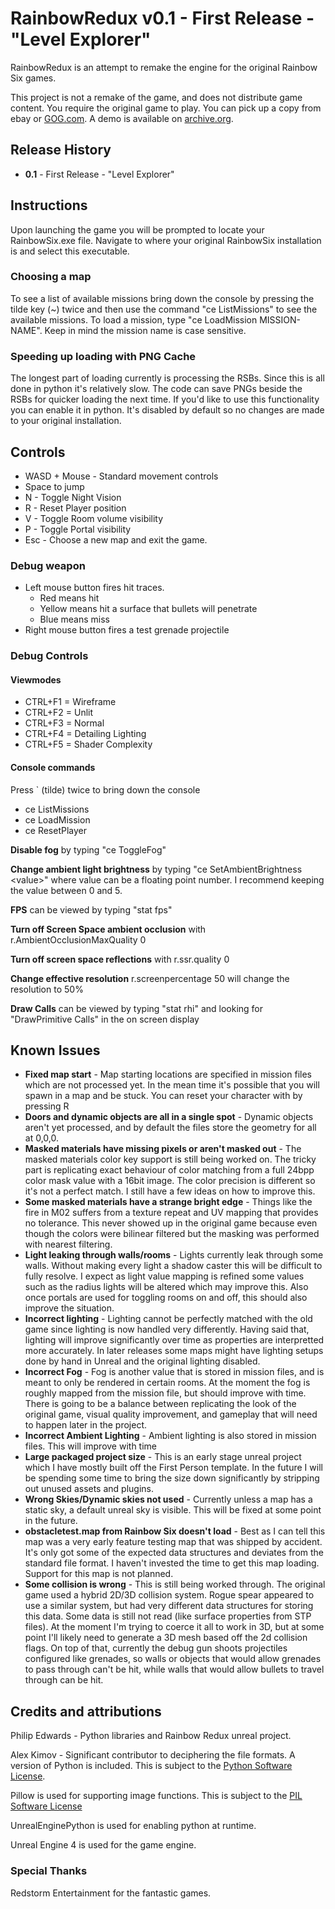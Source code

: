 # RainbowRedux v0.1 - First Release - "Level Explorer"

RainbowRedux is an attempt to remake the engine for the original Rainbow Six games.

This project is not a remake of the game, and does not distribute game content. You require the original game to play. You can pick up a copy from ebay or [GOG.com](https://www.gog.com/game/tom_clancys_rainbow_six). A demo is available on [archive.org](https://archive.org/details/TomClancysRainbowSixDemo).

## Release History

* **0.1** - First Release - "Level Explorer"

## Instructions

Upon launching the game you will be prompted to locate your RainbowSix.exe file. Navigate to where your original RainbowSix installation is and select this executable.

### Choosing a map

To see a list of available missions bring down the console by pressing the tilde key (~) twice and then use the command "ce ListMissions" to see the available missions. To load a mission, type "ce LoadMission MISSION-NAME". Keep in mind the mission name is case sensitive.

### Speeding up loading with PNG Cache

The longest part of loading currently is processing the RSBs. Since this is all done in python it's relatively slow. The code can save PNGs beside the RSBs for quicker loading the next time. If you'd like to use this functionality you can enable it in python. It's disabled by default so no changes are made to your original installation.

## Controls

* WASD + Mouse - Standard movement controls
* Space to jump
* N - Toggle Night Vision
* R - Reset Player position
* V - Toggle Room volume visibility
* P - Toggle Portal visibility
* Esc - Choose a new map and exit the game.

### Debug weapon

* Left mouse button fires hit traces.
  * Red means hit
  * Yellow means hit a surface that bullets will penetrate
  * Blue means miss
* Right mouse button fires a test grenade projectile

### Debug Controls

#### Viewmodes

* CTRL+F1 = Wireframe
* CTRL+F2 = Unlit
* CTRL+F3 = Normal
* CTRL+F4 = Detailing Lighting
* CTRL+F5 = Shader Complexity

#### Console commands

Press ` (tilde) twice to bring down the console

* ce ListMissions
* ce LoadMission
* ce ResetPlayer

**Disable fog** by typing "ce ToggleFog"

**Change ambient light brightness** by typing "ce SetAmbientBrightness \<value\>" where value can be a floating point number. I recommend keeping the value between 0 and 5.

**FPS** can be viewed by typing "stat fps"

**Turn off Screen Space ambient occlusion** with r.AmbientOcclusionMaxQuality 0

**Turn off screen space reflections** with r.ssr.quality 0

**Change effective resolution** r.screenpercentage 50 will change the resolution to 50%

**Draw Calls** can be viewed by typing "stat rhi" and looking for "DrawPrimitive Calls" in the on screen display

## Known Issues

* **Fixed map start** - Map starting locations are specified in mission files which are not processed yet. In the mean time it's possible that you will spawn in a map and be stuck. You can reset your character with by pressing R
* **Doors and dynamic objects are all in a single spot** - Dynamic objects aren't yet processed, and by default the files store the geometry for all at 0,0,0.
* **Masked materials have missing pixels or aren't masked out** - The masked materials color key support is still being worked on. The tricky part is replicating exact behaviour of color matching from a full 24bpp color mask value with a 16bit image. The color precision is different so it's not a perfect match. I still have a few ideas on how to improve this.
* **Some masked materials have a strange bright edge** - Things like the fire in M02 suffers from a texture repeat and UV mapping that provides no tolerance. This never showed up in the original game because even though the colors were bilinear filtered but the masking was performed with nearest filtering.
* **Light leaking through walls/rooms** - Lights currently leak through some walls. Without making every light a shadow caster this will be difficult to fully resolve. I expect as light value mapping is refined some values such as the radius lights will be altered which may improve this. Also once portals are used for toggling rooms on and off, this should also improve the situation.
* **Incorrect lighting** - Lighting cannot be perfectly matched with the old game since lighting is now handled very differently. Having said that, lighting will improve significantly over time as properties are interpretted more accurately. In later releases some maps might have lighting setups done by hand in Unreal and the original lighting disabled.
* **Incorrect Fog** - Fog is another value that is stored in mission files, and is meant to only be rendered in certain rooms. At the moment the fog is roughly mapped from the mission file, but should improve with time. There is going to be a balance between replicating the look of the original game, visual quality improvement, and gameplay that will need to happen later in the project.
* **Incorrect Ambient Lighting** - Ambient lighting is also stored in mission files. This will improve with time
* **Large packaged project size** - This is an early stage unreal project which I have mostly built off the First Person template. In the future I will be spending some time to bring the size down significantly by stripping out unused assets and plugins.
* **Wrong Skies/Dynamic skies not used** - Currently unless a map has a static sky, a default unreal sky is visible. This will be fixed at some point in the future.
* **obstacletest.map from Rainbow Six doesn't load** - Best as I can tell this map was a very early feature testing map that was shipped by accident. It's only got some of the expected data structures and deviates from the standard file format. I haven't invested the time to get this map loading. Support for this map is not planned.
* **Some collision is wrong** - This is still being worked through. The original game used a hybrid 2D/3D collision system. Rogue spear appeared to use a similar system, but had very different data structures for storing this data. Some data is still not read (like surface properties from STP files). At the moment I'm trying to coerce it all to work in 3D, but at some point I'll likely need to generate a 3D mesh based off the 2d collision flags. On top of that, currently the debug gun shoots projectiles configured like grenades, so walls or objects that would allow grenades to pass through can't be hit, while walls that would allow bullets to travel through can be hit.

## Credits and attributions

Philip Edwards - Python libraries and Rainbow Redux unreal project.

Alex Kimov - Significant contributor to deciphering the file formats.
A version of Python is included. This is subject to the [Python Software License](https://opensource.org/licenses/PythonSoftFoundation.php).

Pillow is used for supporting image functions.  This is subject to the [PIL Software License](https://github.com/python-pillow/Pillow/blob/master/LICENSE)

UnrealEnginePython is used for enabling python at runtime.

Unreal Engine 4 is used for the game engine. 

### Special Thanks

Redstorm Entertainment for the fantastic games.
